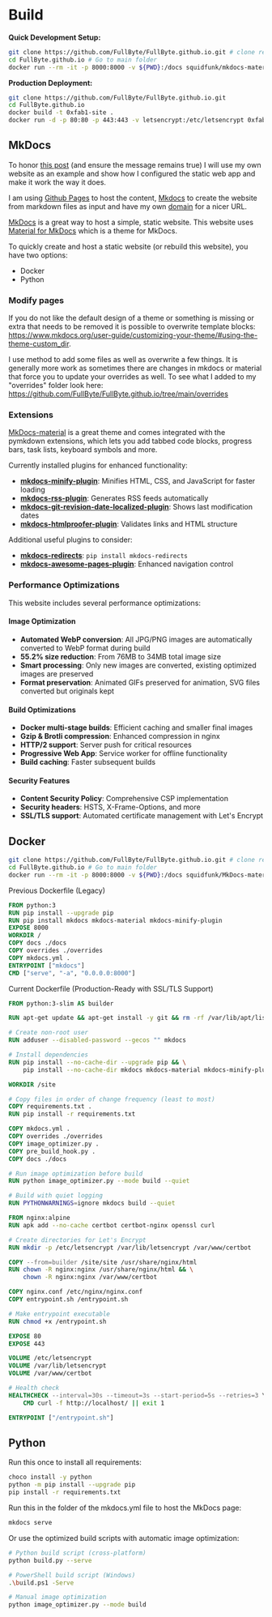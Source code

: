 # Build

**Quick Development Setup:**

``` sh
git clone https://github.com/FullByte/FullByte.github.io.git # clone repo
cd FullByte.github.io # Go to main folder
docker run --rm -it -p 8000:8000 -v ${PWD}:/docs squidfunk/mkdocs-material # run the container
```

**Production Deployment:**

``` sh
git clone https://github.com/FullByte/FullByte.github.io.git
cd FullByte.github.io
docker build -t 0xfab1-site .
docker run -d -p 80:80 -p 443:443 -v letsencrypt:/etc/letsencrypt 0xfab1-site
```

## MkDocs

To honor [this post](https://rakhim.org/images/honestly-undefined/blogging.jpg) (and ensure the message remains true) I will use my own website as an example and show how I configured the static web app and make it work the way it does.

I am using [Github Pages](https://pages.github.com/) to host the content, [Mkdocs](https://www.mkdocs.org/) to create the website from markdown files as input and have my own [domain](https://0xfab1.net/) for a nicer URL.

[MkDocs](https://github.com/MkDocs/MkDocs/) is a great way to host a simple, static website. This website uses [Material for MkDocs](https://github.com/squidfunk/MkDocs-material) which is a theme for MkDocs.

To quickly create and host a static website (or rebuild this website), you have two options:

- Docker
- Python

### Modify pages

If you do not like the default design of a theme or something is missing or extra that needs to be removed it is possible to overwrite template blocks: <https://www.mkdocs.org/user-guide/customizing-your-theme/#using-the-theme-custom_dir>.

I use method to add some files as well as overwrite a few things. It is generally more work as sometimes there are changes in mkdocs or material that force you to update your overrides as well. To see what I added to my "overrides" folder look here: <https://github.com/FullByte/FullByte.github.io/tree/main/overrides>

### Extensions

[MkDocs-material](https://squidfunk.github.io/mkdocs-material/) is a great theme and comes integrated with the pymkdown extensions, which lets you add tabbed code blocks, progress bars, task lists, keyboard symbols and more.

Currently installed plugins for enhanced functionality:

- **[mkdocs-minify-plugin](https://github.com/byrnereese/mkdocs-minify-plugin)**: Minifies HTML, CSS, and JavaScript for faster loading
- **[mkdocs-rss-plugin](https://github.com/Guts/mkdocs-rss-plugin)**: Generates RSS feeds automatically
- **[mkdocs-git-revision-date-localized-plugin](https://github.com/timvink/mkdocs-git-revision-date-localized-plugin)**: Shows last modification dates
- **[mkdocs-htmlproofer-plugin](https://github.com/manuzhang/mkdocs-htmlproofer-plugin)**: Validates links and HTML structure

Additional useful plugins to consider:

- **[mkdocs-redirects](https://github.com/datarobot/mkdocs-redirects)**: `pip install mkdocs-redirects`
- **[mkdocs-awesome-pages-plugin](https://github.com/lukasgeiter/mkdocs-awesome-pages-plugin)**: Enhanced navigation control

### Performance Optimizations

This website includes several performance optimizations:

#### Image Optimization

- **Automated WebP conversion**: All JPG/PNG images are automatically converted to WebP format during build
- **55.2% size reduction**: From 76MB to 34MB total image size
- **Smart processing**: Only new images are converted, existing optimized images are preserved
- **Format preservation**: Animated GIFs preserved for animation, SVG files converted but originals kept

#### Build Optimizations

- **Docker multi-stage builds**: Efficient caching and smaller final images
- **Gzip & Brotli compression**: Enhanced compression in nginx
- **HTTP/2 support**: Server push for critical resources
- **Progressive Web App**: Service worker for offline functionality
- **Build caching**: Faster subsequent builds

#### Security Features

- **Content Security Policy**: Comprehensive CSP implementation
- **Security headers**: HSTS, X-Frame-Options, and more
- **SSL/TLS support**: Automated certificate management with Let's Encrypt

## Docker

``` sh
git clone https://github.com/FullByte/FullByte.github.io.git # clone repo
cd FullByte.github.io # Go to main folder
docker run --rm -it -p 8000:8000 -v ${PWD}:/docs squidfunk/MkDocs-material # run the container
```

Previous Dockerfile (Legacy)

``` dockerfile
FROM python:3
RUN pip install --upgrade pip
RUN pip install mkdocs mkdocs-material mkdocs-minify-plugin
EXPOSE 8000
WORKDIR /
COPY docs ./docs
COPY overrides ./overrides
COPY mkdocs.yml .
ENTRYPOINT ["mkdocs"]
CMD ["serve", "-a", "0.0.0.0:8000"]
```

Current Dockerfile (Production-Ready with SSL/TLS Support)

``` dockerfile
FROM python:3-slim AS builder

RUN apt-get update && apt-get install -y git && rm -rf /var/lib/apt/lists/*

# Create non-root user
RUN adduser --disabled-password --gecos "" mkdocs

# Install dependencies
RUN pip install --no-cache-dir --upgrade pip && \
    pip install --no-cache-dir mkdocs mkdocs-material mkdocs-minify-plugin mkdocs-rss-plugin mkdocs-git-revision-date-localized-plugin mkdocs-htmlproofer-plugin pillow cairosvg

WORKDIR /site

# Copy files in order of change frequency (least to most)
COPY requirements.txt .
RUN pip install -r requirements.txt

COPY mkdocs.yml .
COPY overrides ./overrides
COPY image_optimizer.py .
COPY pre_build_hook.py .
COPY docs ./docs

# Run image optimization before build
RUN python image_optimizer.py --mode build --quiet

# Build with quiet logging
RUN PYTHONWARNINGS=ignore mkdocs build --quiet

FROM nginx:alpine
RUN apk add --no-cache certbot certbot-nginx openssl curl

# Create directories for Let's Encrypt
RUN mkdir -p /etc/letsencrypt /var/lib/letsencrypt /var/www/certbot

COPY --from=builder /site/site /usr/share/nginx/html
RUN chown -R nginx:nginx /usr/share/nginx/html && \
    chown -R nginx:nginx /var/www/certbot

COPY nginx.conf /etc/nginx/nginx.conf
COPY entrypoint.sh /entrypoint.sh

# Make entrypoint executable
RUN chmod +x /entrypoint.sh

EXPOSE 80
EXPOSE 443

VOLUME /etc/letsencrypt
VOLUME /var/lib/letsencrypt
VOLUME /var/www/certbot

# Health check
HEALTHCHECK --interval=30s --timeout=3s --start-period=5s --retries=3 \
    CMD curl -f http://localhost/ || exit 1

ENTRYPOINT ["/entrypoint.sh"]
```

## Python

Run this once to install all requirements:

``` sh
choco install -y python
python -m pip install --upgrade pip
pip install -r requirements.txt
```

Run this in the folder of the mkdocs.yml file to host the MkDocs page:

``` sh
mkdocs serve
```

Or use the optimized build scripts with automatic image optimization:

``` sh
# Python build script (cross-platform)
python build.py --serve

# PowerShell build script (Windows)
.\build.ps1 -Serve

# Manual image optimization
python image_optimizer.py --mode build
```
